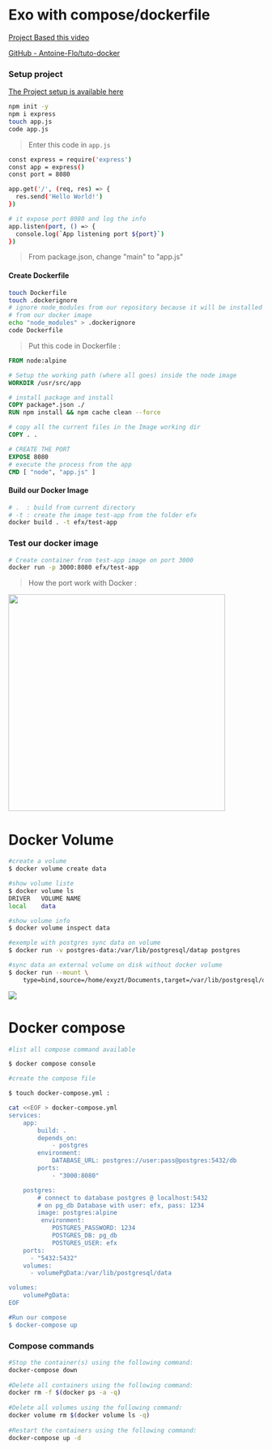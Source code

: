 # Exo with compose/dockerfile

[Project Based this video](https://www.youtube.com/watch?v=fZZwN_e3LYg)

[GitHub - Antoine-Flo/tuto-docker](https://github.com/Antoine-Flo/tuto-docker)

### Setup project

[The Project setup is available here](https://github.com/electroheadfx/docker-compose-learn)

```bash
npm init -y
npm i express
touch app.js
code app.js
```

> Enter this code in `app.js`

```bash
const express = require('express')
const app = express()
const port = 8080

app.get('/', (req, res) => {
  res.send('Hello World!')
})

# it expose port 8080 and log the info
app.listen(port, () => {
  console.log(`App listening port ${port}`)
})
```

> From package.json, change "main" to "app.js"

#### Create Dockerfile

```bash
touch Dockerfile
touch .dockerignore
# ignore node_modules from our repository because it will be installed
# from our docker image
echo "node_modules" > .dockerignore
code Dockerfile
```

> Put this code in Dockerfile :

```dockerfile
FROM node:alpine

# Setup the working path (where all goes) inside the node image
WORKDIR /usr/src/app

# install package and install
COPY package*.json ./
RUN npm install && npm cache clean --force

# copy all the current files in the Image working dir
COPY . .

# CREATE THE PORT
EXPOSE 8080
# execute the process from the app
CMD [ "node", "app.js" ]
```

#### Build our Docker Image

```bash
# .  : build from current directory
# -t : create the image test-app from the folder efx
docker build . -t efx/test-app
```

### Test our docker image

```bash
# Create container from test-app image on port 3000
docker run -p 3000:8080 efx/test-app
```

> How the port work with Docker :

<img title="" src="port.png" alt="" width="428">

# Docker Volume

```bash
#create a volume
$ docker volume create data

#show volume liste
$ docker volume ls
DRIVER   VOLUME NAME
local    data

#show volume info
$ docker volume inspect data

#exemple with postgres sync data on volume
$ docker run -v postgres-data:/var/lib/postgresql/datap postgres

#sync data an external volume on disk without docker volume
$ docker run --mount \
    type=bind,source=/home/exyzt/Documents,target=/var/lib/postgresql/data
```

![](docker-volume.png)

# Docker compose

```bash
#list all compose command available

$ docker compose console

#create the compose file

$ touch docker-compose.yml :

cat <<EOF > docker-compose.yml
services:
    app:
        build: .
        depends_on:
            - postgres
        environment:
            DATABASE_URL: postgres://user:pass@postgres:5432/db
        ports:
            - "3000:8080"

    postgres:
        # connect to database postgres @ localhost:5432
        # on pg_db Database with user: efx, pass: 1234
        image: postgres:alpine
         environment:
            POSTGRES_PASSWORD: 1234
            POSTGRES_DB: pg_db
            POSTGRES_USER: efx
    ports:
      - "5432:5432"
    volumes:
      - volumePgData:/var/lib/postgresql/data

volumes:
    volumePgData:
EOF     

#Run our compose
$ docker-compose up
```

### Compose commands

```bash
#Stop the container(s) using the following command:
docker-compose down
 
#Delete all containers using the following command:
docker rm -f $(docker ps -a -q)
 
#Delete all volumes using the following command:
docker volume rm $(docker volume ls -q)
 
#Restart the containers using the following command:
docker-compose up -d
```
